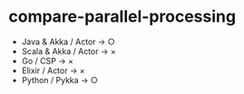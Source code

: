 # compare-parallel-processing

 - Java & Akka / Actor -> ○
 - Scala & Akka / Actor -> ×
 - Go / CSP -> ×
 - Elixir / Actor -> ×
 - Python / Pykka -> ○ 
 
